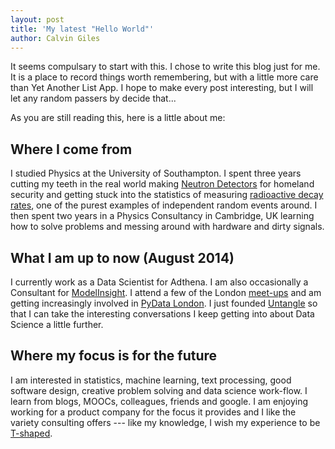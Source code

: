 ```yaml
---
layout: post
title: 'My latest "Hello World"'
author: Calvin Giles
---
```


It seems compulsary to start with this. I chose to write this blog just for me. It is a place to record things worth remembering, but with a little more care than Yet Another List App. I hope to make every post interesting, but I will let any random passers by decide that...

As you are still reading this, here is a little about me:

## Where I come from

I studied Physics at the University of Southampton. I spent three years cutting my teeth in the real world making [Neutron Detectors](http://www.symetrica.com/news/2011/2011_10_11_1.php) for homeland security and getting stuck into the  statistics of measuring [radioactive decay rates](http://en.wikipedia.org/wiki/Radioactive_decay#Mathematics_of_radioactive_decay), one of the purest examples of independent random events around. I then spent two years in a Physics Consultancy in Cambridge, UK learning how to solve problems and messing around with hardware and dirty signals.

## What I am up to now (August 2014)

I currently work as a Data Scientist for Adthena. I am also occasionally a Consultant for [ModelInsight](http://modelinsight.io/). I attend a few of the London [meet-ups](http://www.meetup.com/members/88252352/) and am getting increasingly involved in [PyData London](http://www.meetup.com/PyData-London-Meetup/). I just founded [Untangle](http://untangleconsulting.io) so that I can take the interesting conversations I keep getting into about Data Science a little further.

## Where my focus is for the future

I am interested in statistics, machine learning, text processing, good software design, creative problem solving and data science work-flow. I learn from blogs, MOOCs, colleagues, friends and google. I am enjoying working for a product company for the focus it provides and I like the variety consulting offers --- like my knowledge, I wish my experience to be [T-shaped](http://en.wikipedia.org/wiki/T-shaped_skills).